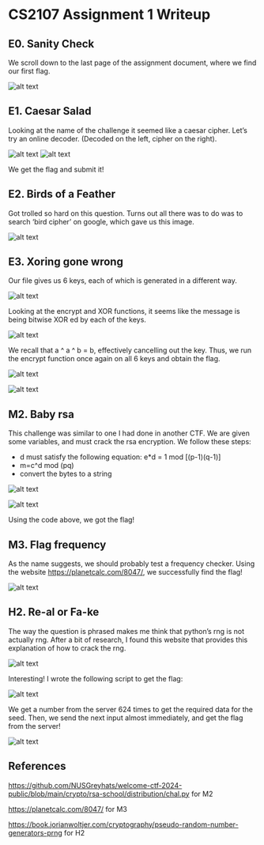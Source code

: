 # CS2107 Assignment 1 Writeup

## E0. Sanity Check
We scroll down to the last page of the assignment document, where we find our first flag.
  
![alt text](E0.png)

## E1. Caesar Salad
Looking at the name of the challenge it seemed like a caesar cipher. Let’s try an online decoder. (Decoded on the left, cipher on the right).

![alt text](E1-1.png)
![alt text](E1-2.png)

We get the flag and submit it!

## E2. Birds of a Feather
Got trolled so hard on this question. Turns out all there was to do was to search ‘bird cipher’ on google, which gave us this image.

![alt text](E2.png)

## E3. Xoring gone wrong
Our file gives us 6 keys, each of which is generated in a different way. 

![alt text](E3-1.png)

Looking at the encrypt and XOR functions, it seems like the message is being bitwise XOR ed by each of the keys.

![alt text](E3-2.png)

We recall that a ^ a ^ b = b, effectively cancelling out the key. Thus, we run the encrypt function once again on all 6 keys and obtain the flag.

![alt text](E3-3.png)

![alt text](E3-4.png)

## M2. Baby rsa
This challenge was similar to one I had done in another CTF. We are given some variables, and must crack the rsa encryption.
We follow these steps:
-	d must satisfy the following equation: e*d = 1 mod [(p-1)(q-1)]
-	m=c^d mod (pq)
-	convert the bytes to a string  

![alt text](M2-1.png)

![alt text](M2-2.png)

Using the code above, we got the flag!

## M3. Flag frequency
As the name suggests, we should probably test a frequency checker. Using the website https://planetcalc.com/8047/, we successfully find the flag!

![alt text](M3.png)

## H2. Re-al or Fa-ke
The way the question is phrased makes me think that python’s rng is not actually rng. After a bit of research, I found this website that provides this explanation of how to crack the rng.

![alt text](H2-1.png)  

Interesting! I wrote the following script to get the flag:  

![alt text](H2-2.png)  

We get a number from the server 624 times to get the required data for the seed. Then, we send the next input almost immediately, and get the flag from the server!

![alt text](H2-3.png)


## References 
https://github.com/NUSGreyhats/welcome-ctf-2024-public/blob/main/crypto/rsa-school/distribution/chal.py for M2

https://planetcalc.com/8047/ for M3

https://book.jorianwoltjer.com/cryptography/pseudo-random-number-generators-prng for H2
